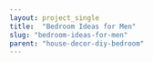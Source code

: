 ```yaml
---
layout: project_single
title:  "Bedroom Ideas for Men"
slug: "bedroom-ideas-for-men"
parent: "house-decor-diy-bedroom"
---
```

 